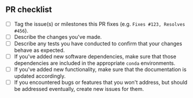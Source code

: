 <!--
Many thanks for contributing to Arcadia-Science/2024-chlamy-mutant-motility-pub!

Please fill in the appropriate checklist below (delete whatever is not relevant).
These are the most common things requested on pull requests (PRs).
-->

## PR checklist

- [ ] Tag the issue(s) or milestones this PR fixes (e.g. `Fixes #123, Resolves #456`).
- [ ] Describe the changes you've made.
- [ ] Describe any tests you have conducted to confirm that your changes behave as expected.
- [ ] If you've added new software dependencies, make sure that those dependencies are included in the appropriate `conda` environments.
- [ ] If you've added new functionality, make sure that the documentation is updated accordingly.
- [ ] If you encountered bugs or features that you won't address, but should be addressed eventually, create new issues for them.
